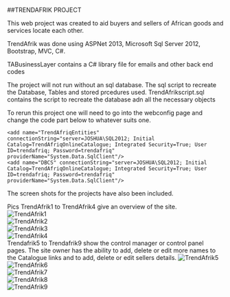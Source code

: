 ##TRENDAFRIK PROJECT

This web project was created to aid buyers and sellers of African goods and services locate each other.  

TrendAfrik was done using ASPNet 2013, Microsoft Sql Server 2012, Bootstrap, MVC, C#.  

TABusinessLayer contains a C# library file for emails and other back end codes

The project will not run without an sql database. The sql script to recreate the Database, Tables and stored prcedures used. TrendAfrikscript.sql contains the script to recreate the database adn all the necessary objects


To rerun this project one will need to go into the webconfig page  and change the code part below to whatever suits one.   
 
> <connectionStrings>  
    <add name="TrendAfriqEntities" connectionString="server=JOSHUA\SQL2012; Initial Catalog=TrendAfriqOnlineCatalogue; Integrated Security=True; User ID=trendafriq; Password=trendafriq" providerName="System.Data.SqlClient"/>
    <add name="DBCS" connectionString="server=JOSHUA\SQL2012; Initial Catalog=TrendAfriqOnlineCatalogue; Integrated Security=True; User ID=trendafriq; Password=trendafriq" providerName="System.Data.SqlClient"/>  
  </connectionStrings>  

The screen shots for the projects have also been included.  

Pics TrendAfrik1 to TrendAfrik4 give an overview of the site.  
![TrendAfrik1](https://github.com/zompidias/TrendAfrik.git/TrendAfrik1.jpg)  
![TrendAfrik2](https://github.com/zompidias/TrendAfrik.git/TrendAfrik2.jpg)  
![TrendAfrik3](https://github.com/zompidias/TrendAfrik.git/TrendAfrik3.jpg)  
![TrendAfrik4](https://github.com/zompidias/TrendAfrik.git/TrendAfrik4.jpg)  
 Trendafrik5 to Trendafrik9 show the control manager or control panel pages. The site owner has the ability to add, delete or edit more names to the Catalogue links and to add, delete or edit sellers details. 
![TrendAfrik5](https://github.com/zompidias/TrendAfrik.git/TrendAfrik5.jpg)  
![TrendAfrik6](https://github.com/zompidias/TrendAfrik.git/TrendAfrik6.jpg)  
![TrendAfrik7](https://github.com/zompidias/TrendAfrik.git/TrendAfrik7.jpg)  
![TrendAfrik8](https://github.com/zompidias/TrendAfrik.git/TrendAfrik8.jpg)  
![TrendAfrik9](https://github.com/zompidias/TrendAfrik.git/TrendAfrik9.jpg)